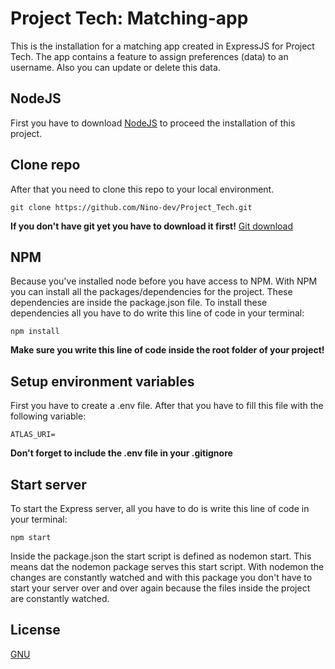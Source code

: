 # Project Tech: Matching-app

This is the installation for a matching app created in ExpressJS for Project Tech.
The app contains a feature to assign preferences (data) to an username. Also
you can update or delete this data.

## NodeJS

First you have to download [NodeJS](https://nodejs.org/en/download/) to proceed the installation of this project.

## Clone repo

After that you need to clone this repo to your local environment.
```
git clone https://github.com/Nino-dev/Project_Tech.git
```

**If you don't have git yet you have to download it first!**
[Git download](https://git-scm.com/book/en/v2/Getting-Started-Installing-Git)

## NPM
Because you've installed node before you have access to NPM. With NPM you can install all the packages/dependencies for the project. These dependencies are inside the package.json file. To install these dependencies all you have to do write this line of code in your terminal:

```
npm install
```
**Make sure you write this line of code inside the root folder of your project!**

## Setup environment variables
First you have to create a .env file.
After that you have to fill this file with the following variable:
```
ATLAS_URI=
```

**Don't forget to include the .env file in your .gitignore**

## Start server

To start the Express server, all you have to do is write this line of code in your terminal:

```
npm start
```

Inside the package.json the start script is defined as nodemon start. This means dat the nodemon package serves this start script. With nodemon the changes are constantly watched and with this package you don't have to start your server over and over again because the files inside the project are constantly watched.


## License
[GNU](https://choosealicense.com/licenses/gpl-3.0/)
